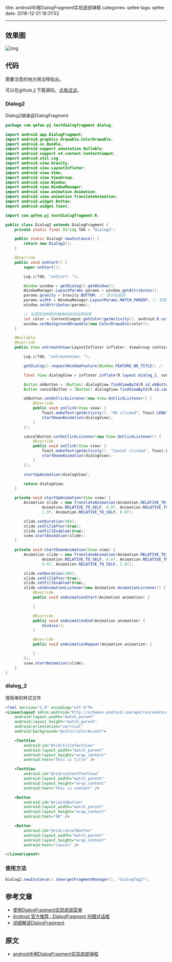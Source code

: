title: android中用DialogFragment实现底部弹框
categories: qefee
tags: qefee
date: 2016-12-01 16:31:52

---

<!--head-->

## 效果图

![img](http://qefee.qiniudn.com/20161201_android_DialogFragment_bottom.gif)

<!--more-->

<!--body-->

## 代码

需要注意的地方用注释给出。

可以在github上下载源码。[点我试试](https://github.com/aotian16/AndroidStudy/tree/master/projects/TestDialogFragment)。



### Dialog2

Dialog2继承自DialogFragment

```java
package com.qefee.pj.testdialogfragment.dialog;

import android.app.DialogFragment;
import android.graphics.drawable.ColorDrawable;
import android.os.Bundle;
import android.support.annotation.Nullable;
import android.support.v4.content.ContextCompat;
import android.util.Log;
import android.view.Gravity;
import android.view.LayoutInflater;
import android.view.View;
import android.view.ViewGroup;
import android.view.Window;
import android.view.WindowManager;
import android.view.animation.Animation;
import android.view.animation.TranslateAnimation;
import android.widget.Button;
import android.widget.Toast;

import com.qefee.pj.testdialogfragment.R;

public class Dialog2 extends DialogFragment {
    private static final String TAG = "Dialog2";

    public static Dialog2 newInstance() {
        return new Dialog2();
    }

    @Override
    public void onStart() {
        super.onStart();

        Log.i(TAG, "onStart: ");

        Window window = getDialog().getWindow();
        WindowManager.LayoutParams params = window.getAttributes();
        params.gravity = Gravity.BOTTOM; // 显示在底部
        params.width = WindowManager.LayoutParams.MATCH_PARENT; // 宽度填充满屏
        window.setAttributes(params);

        // 这里用透明颜色替换掉系统自带背景
        int color = ContextCompat.getColor(getActivity(), android.R.color.transparent);
        window.setBackgroundDrawable(new ColorDrawable(color));
    }

    @Nullable
    @Override
    public View onCreateView(LayoutInflater inflater, ViewGroup container, Bundle savedInstanceState) {

        Log.i(TAG, "onCreateView: ");

        getDialog().requestWindowFeature(Window.FEATURE_NO_TITLE); // 不显示标题栏

        final View dialogView = inflater.inflate(R.layout.dialog_2, container, false);

        Button okButton = (Button) dialogView.findViewById(R.id.okButton);
        Button cancelButton = (Button) dialogView.findViewById(R.id.cancelButton);

        okButton.setOnClickListener(new View.OnClickListener() {
            @Override
            public void onClick(View view) {
                Toast.makeText(getActivity(), "OK clicked", Toast.LENGTH_SHORT).show();
                startDownAnimation(dialogView);
            }
        });

        cancelButton.setOnClickListener(new View.OnClickListener() {
            @Override
            public void onClick(View view) {
                Toast.makeText(getActivity(), "Cancel clicked", Toast.LENGTH_SHORT).show();
                startDownAnimation(dialogView);
            }
        });

        startUpAnimation(dialogView);

        return dialogView;
    }

    private void startUpAnimation(View view) {
        Animation slide = new TranslateAnimation(Animation.RELATIVE_TO_SELF, 0.0f,
                Animation.RELATIVE_TO_SELF, 0.0f, Animation.RELATIVE_TO_SELF,
                1.0f, Animation.RELATIVE_TO_SELF, 0.0f);

        slide.setDuration(400);
        slide.setFillAfter(true);
        slide.setFillEnabled(true);
        view.startAnimation(slide);
    }

    private void startDownAnimation(View view) {
        Animation slide = new TranslateAnimation(Animation.RELATIVE_TO_SELF, 0.0f,
                Animation.RELATIVE_TO_SELF, 0.0f, Animation.RELATIVE_TO_SELF,
                0.0f, Animation.RELATIVE_TO_SELF, 1.0f);

        slide.setDuration(400);
        slide.setFillAfter(true);
        slide.setFillEnabled(true);
        slide.setAnimationListener(new Animation.AnimationListener() {
            @Override
            public void onAnimationStart(Animation animation) {

            }

            @Override
            public void onAnimationEnd(Animation animation) {
                dismiss();
            }

            @Override
            public void onAnimationRepeat(Animation animation) {

            }
        });
        view.startAnimation(slide);
    }
}

```
### dialog_2

很简单的样式文件

```xml
<?xml version="1.0" encoding="utf-8"?>
<LinearLayout xmlns:android="http://schemas.android.com/apk/res/android"
    android:layout_width="match_parent"
    android:layout_height="match_parent"
    android:orientation="vertical"
    android:background="@color/colorAccent">

    <TextView
        android:id="@+id/titleTextView"
        android:layout_width="match_parent"
        android:layout_height="wrap_content"
        android:text="this is title" />

    <TextView
        android:id="@+id/contentTextView"
        android:layout_width="match_parent"
        android:layout_height="wrap_content"
        android:text="this is content" />

    <Button
        android:id="@+id/okButton"
        android:layout_width="match_parent"
        android:layout_height="wrap_content"
        android:text="OK" />

    <Button
        android:id="@+id/cancelButton"
        android:layout_width="match_parent"
        android:layout_height="wrap_content"
        android:text="cancel" />

</LinearLayout>

```
### 使用方法

```java
Dialog2.newInstance().show(getFragmentManager(), "dialogTag2");
```

## 参考文章

- [使用DialogFragment实现底部菜单](http://www.jianshu.com/p/8d420b668eda)
- [Android 官方推荐 : DialogFragment 创建对话框](http://blog.csdn.net/lmj623565791/article/details/37815413)
- [详细解读DialogFragment](http://www.cnblogs.com/mercuryli/archive/2016/04/09/5372496.html)

## 原文

- [android中用DialogFragment实现底部弹框](http://qefee.com/2016/12/01/android%E4%B8%AD%E7%94%A8DialogFragment%E5%AE%9E%E7%8E%B0%E5%BA%95%E9%83%A8%E5%BC%B9%E6%A1%86/)

